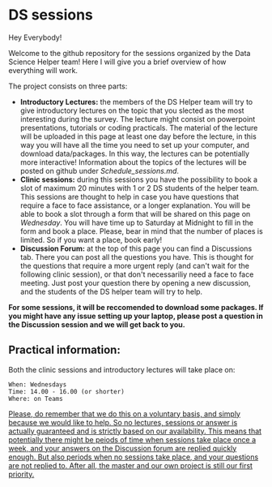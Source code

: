 # DS sessions

Hey Everybody!

Welcome to the github repository for the sessions organized by the Data Science Helper team!
Here I will give you a brief overview of how everything will work. 

The project consists on three parts:
* **Introductory Lectures:** the members of the DS Helper team will try to give introductory lectures on the topic that you slected as the most interesting during the survey. The lecture might consist on powerpoint presentations, tutorials or coding practicals. The material of the lecture will be uploaded in this page at least one day before the lecture, in this way you will have all the time you need to set up your computer, and download data/packages. In this way, the lectures can be potentially more interactive! Information about the topics of the lectures will be posted on github under *Schedule_sessions.md*.
* **Clinic sessions:** during this sessions you have the possibility to book a slot of maximum 20 minutes with 1 or 2 DS students of the helper team. This sessions are thought to help in case you have questions that require a face to face assistance, or a longer explanation. You will be able to book a slot through a form that will be shared on this page on *Wednesday*. You will have time up to Saturday at Midnight to fill in the form and book a place. Please, bear in mind that the number of places is limited. So if you want a place, book early!
* **Discussion Forum:** at the top of this page you can find a Discussions tab. There you can post all the questions you have. This is thought for the questions that require a more urgent reply (and can't wait for the following clinic session), or that don't necessariliy need a face to face meeting. Just post your question there by opening a new discussion, and the students of the DS helper team will try to help.

**For some sessions, it will be reccomended to download some packages. If you might have any issue setting up your laptop, please post a question in the Discussion session and we will get back to you.**

## Practical information:

Both the clinic sessions and introductory lectures will take place on:
```
When: Wednesdays
Time: 14.00 - 16.00 (or shorter)
Where: on Teams
```

<ins>Please, do remember that we do this on a voluntary basis, and simply because we would like to help. So no lectures, sessions or answer is actually guaranteed and is strictly based on our availability. This means that potentially there might be peiods of time when sessions take place once a week, and your answers on the Discussion forum are replied quickly enough. But also periods when no sessions take place, and your questions are not replied to. After all, the master and our own project is still our first priority.</ins>
